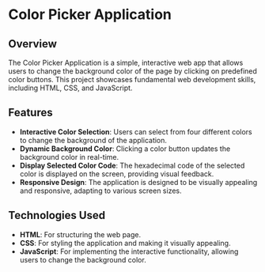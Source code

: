 
# Color Picker Application

## Overview

The Color Picker Application is a simple, interactive web app that allows users to change the background color of the page by clicking on predefined color buttons. This project showcases fundamental web development skills, including HTML, CSS, and JavaScript.

## Features

- **Interactive Color Selection**: Users can select from four different colors to change the background of the application.
- **Dynamic Background Color**: Clicking a color button updates the background color in real-time.
- **Display Selected Color Code**: The hexadecimal code of the selected color is displayed on the screen, providing visual feedback.
- **Responsive Design**: The application is designed to be visually appealing and responsive, adapting to various screen sizes.

## Technologies Used

- **HTML**: For structuring the web page.
- **CSS**: For styling the application and making it visually appealing.
- **JavaScript**: For implementing the interactive functionality, allowing users to change the background color.